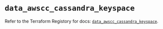 # `data_awscc_cassandra_keyspace`

Refer to the Terraform Registory for docs: [`data_awscc_cassandra_keyspace`](https://registry.terraform.io/providers/hashicorp/awscc/0.70.0/docs/data-sources/cassandra_keyspace).
